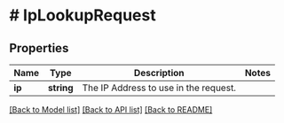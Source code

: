 # # IpLookupRequest

## Properties

Name | Type | Description | Notes
------------ | ------------- | ------------- | -------------
**ip** | **string** | The IP Address to use in the request. |

[[Back to Model list]](../../README.md#models) [[Back to API list]](../../README.md#endpoints) [[Back to README]](../../README.md)
